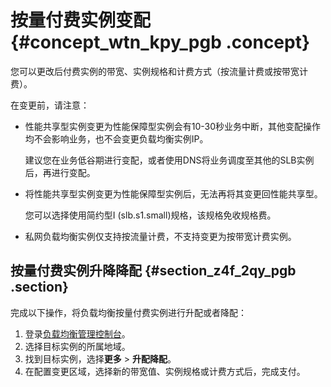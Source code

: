 # 按量付费实例变配 {#concept_wtn_kpy_pgb .concept}

您可以更改后付费实例的带宽、实例规格和计费方式（按流量计费或按带宽计费）。

在变更前，请注意：

-   性能共享型实例变更为性能保障型实例会有10-30秒业务中断，其他变配操作均不会影响业务，也不会变更负载均衡实例IP。

    建议您在业务低谷期进行变配，或者使用DNS将业务调度至其他的SLB实例后，再进行变配。

-   将性能共享型实例变更为性能保障型实例后，无法再将其变更回性能共享型。

    您可以选择使用简约型I \(slb.s1.small\)规格，该规格免收规格费。

-   私网负载均衡实例仅支持按流量计费，不支持变更为按带宽计费实例。

## 按量付费实例升降降配 {#section_z4f_2qy_pgb .section}

完成以下操作，将负载均衡按量付费实例进行升配或者降配：

1.  登录[负载均衡管理控制台](https://slb.console.aliyun.com/slb)。
2.  选择目标实例的所属地域。
3.  找到目标实例，选择**更多** \> **升配降配**。
4.  在配置变更区域，选择新的带宽值、实例规格或计费方式后，完成支付。

